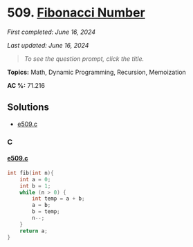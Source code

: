 # 509. [Fibonacci Number](<https://leetcode.com/problems/fibonacci-number>)

*First completed: June 16, 2024*

*Last updated: June 16, 2024*


> *To see the question prompt, click the title.*

**Topics:** Math, Dynamic Programming, Recursion, Memoization

**AC %:** 71.216


## Solutions

- [e509.c](<../my-submissions/e509.c>)
### C
#### [e509.c](<../my-submissions/e509.c>)
```C
int fib(int n){
    int a = 0;
    int b = 1;
    while (n > 0) {
        int temp = a + b;
        a = b;
        b = temp;
        n--;
    }
    return a;
}
```

